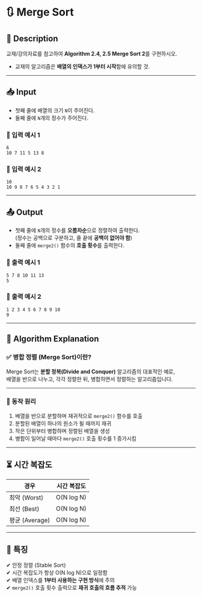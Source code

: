 # 🔃 Merge Sort

## 📌 Description  
교재/강의자료를 참고하여 **Algorithm 2.4, 2.5 Merge Sort 2**를 구현하시오.  

- 교재의 알고리즘은 **배열의 인덱스가 1부터 시작**함에 유의할 것.

---

## 📥 Input  
- 첫째 줄에 배열의 크기 `N`이 주어진다.  
- 둘째 줄에 `N`개의 정수가 주어진다.

### 📌 입력 예시 1
```
6
10 7 11 5 13 8
```

### 📌 입력 예시 2
```
10
10 9 8 7 6 5 4 3 2 1
```

---

## 📤 Output  
- 첫째 줄에 `N`개의 정수를 **오름차순**으로 정렬하여 출력한다.  
  (정수는 공백으로 구분하고, 줄 끝에 **공백이 없어야 함**)
- 둘째 줄에 `merge2()` 함수의 **호출 횟수**를 출력한다.

### 📌 출력 예시 1
```
5 7 8 10 11 13
5
```

### 📌 출력 예시 2
```
1 2 3 4 5 6 7 8 9 10
9
```

---

## 🧐 Algorithm Explanation

### ✅ 병합 정렬 (Merge Sort)이란?  
Merge Sort는 **분할 정복(Divide and Conquer)** 알고리즘의 대표적인 예로,  
배열을 반으로 나누고, 각각 정렬한 뒤, 병합하면서 정렬하는 알고리즘입니다.

---

### 🔹 동작 원리

1. 배열을 반으로 분할하며 재귀적으로 `merge2()` 함수를 호출  
2. 분할된 배열이 하나의 원소가 될 때까지 재귀  
3. 작은 단위부터 병합하며 정렬된 배열을 생성  
4. 병합이 일어날 때마다 `merge2()` 호출 횟수를 1 증가시킴

---

## ⏳ 시간 복잡도

| 경우           | 시간 복잡도     |
|----------------|----------------|
| 최악 (Worst)    | O(N log N)     |
| 최선 (Best)     | O(N log N)     |
| 평균 (Average)  | O(N log N)     |

---

## 📌 특징

✔ 안정 정렬 (Stable Sort)  
✔ 시간 복잡도가 항상 O(N log N)으로 일정함  
✔ 배열 인덱스를 **1부터 사용하는 구현 방식**에 주의  
✔ `merge2()` 호출 횟수 출력으로 **재귀 호출의 흐름 추적** 가능
